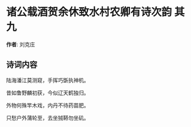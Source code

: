 # 诸公载酒贺余休致水村农卿有诗次韵  其九

**作者**: 刘克庄

## 诗词内容

陆海潘江莫测窥，手挥巧斲执神机。

昔如鲁野麟初获，今似辽天鹤独归。

外物何殊竿木戏，内丹不待药苗肥。

只愁户外蒲轮至，去坐狨鞯勿坐矶。

